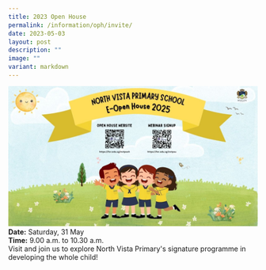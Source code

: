 ```yaml
---
title: 2023 Open House
permalink: /information/oph/invite/
date: 2023-05-03
layout: post
description: ""
image: ""
variant: markdown
---
```

![](/images/OH/OpenHouse2025_promo.jpg)
**Date:** Saturday, 31 May <br>
**Time:** 9.00 a.m. to 10.30 a.m. <br>
Visit and join us to explore North Vista Primary's signature programme in developing the whole child!